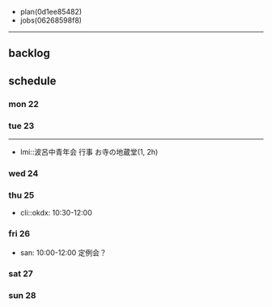 
- plan(0d1ee85482)
- jobs(06268598f8)
---

## backlog

## schedule
### mon 22
### tue 23
---
- lmi::波呂中青年会 行事 お寺の地蔵堂(1, 2h)
### wed 24
### thu 25
- cli::okdx: 10:30-12:00
### fri 26
- san: 10:00-12:00 定例会？
### sat 27
### sun 28




